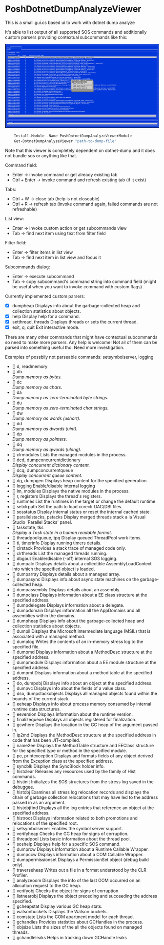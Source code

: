 # PoshDotnetDumpAnalyzeViewer
This is a small gui.cs based ui to work with dotnet dump analyze

It's able to list output of all supported SOS commands and additionally custom parsers providing contextual subcommands like this:


![img_1.png](img_1.png)

```powershell
    Install-Module -Name PoshDotnetDumpAnalyzeViewerModule
    Get-DotnetDumpAnalyzeViewer "path-to-dump-file"
```

Note that this viewer is completely dependent on dotnet-dump and it does not bundle sos or anything like that.

Command field:
- Enter -> invoke command or get already existing tab
- Ctrl + Enter -> invoke command and refresh existing tab (if it exist) 

Tabs:
- Ctrl + W -> close tab (help is not closeable)
- Ctrl + R -> refresh tab (invoke command again, failed commands are not refreshable)

List view:
- Enter -> invoke custom action or get subcommands view
- Tab -> find next item using text from filter field

Filter field:
- Enter -> filter items in list view 
- Tab -> find next item in list view and focus it

Subcommands dialog:
- Enter -> execute subcommand
- Tab -> copy subcommand's command string into command field (might be useful when you want to invoke command with custom flags)

Currently implemented custom parsers:

- [x] dumpheap <arguments>                       Displays info about the garbage-collected heap and collection statistics about objects.
- [x] help <command>                             Display help for a command.
- [x] setthread, threads <thread>                Displays threads or sets the current thread.
- [x] exit, q, quit                              Exit interactive mode.

There are many other commands that might have contextual subcommands so need to make more parsers. Any help is welcome!
Not all of them can be parsed into something useful tho. Need more investigation.

Examples of possbily not parseable commands:
setsymbolserver, logging

- [] d, readmemory
- [] db <address>                               Dump memory as bytes.
- [] dc <address>                               Dump memory as chars.
- [] da <address>                               Dump memory as zero-terminated byte strings.
- [] du <address>                               Dump memory as zero-terminated char strings.
- [] dw <address>                               Dump memory as words (ushort).
- [] dd <address>                               Dump memory as dwords (uint).
- [] dp <address>                               Dump memory as pointers.
- [] dq <address>                               Dump memory as qwords (ulong).
- [] clrmodules                                 Lists the managed modules in the process.
- [] dcd, dumpconcurrentdictionary <address>    Display concurrent dictionary content.
- [] dcq, dumpconcurrentqueue <address>         Display concurrent queue content.
- [] dg, dumpgen <generation>                   Displays heap content for the specified generation.
- [] logging                                    Enable/disable internal logging
- [] lm, modules                                Displays the native modules in the process.
- [] r, registers                               Displays the thread's registers.
- [] runtimes                                   List the runtimes in the target or change the default runtime.
- [] setclrpath <path>                          Set the path to load coreclr DAC/DBI files.
- [] sosstatus                                  Display internal status or reset the internal cached state.
- [] parallelstacks, pstacks                    Display merged threads stack a la Visual Studio 'Parallel Stacks' panel.
- [] taskstate, tks <address>                   Display a Task state in a human readable format.
- [] threadpoolqueue, tpq                       Display queued ThreadPool work items.
- [] ti, timerinfo                              Display running timers details.
- [] clrstack <arguments>                       Provides a stack trace of managed code only.
- [] clrthreads <arguments>                     List the managed threads running.
- [] dbgout <arguments>                         Enable/disable (-off) internal SOS logging.
- [] dumpalc <arguments>                        Displays details about a collectible AssemblyLoadContext into which the specified object is loaded.
- [] dumparray <arguments>                      Displays details about a managed array.
- [] dumpasync <arguments>                      Displays info about async state machines on the garbage-collected heap.
- [] dumpassembly <arguments>                   Displays details about an assembly.
- [] dumpclass <arguments>                      Displays information about a EE class structure at the specified address.
- [] dumpdelegate <arguments>                   Displays information about a delegate.
- [] dumpdomain <arguments>                     Displays information all the AppDomains and all assemblies within the domains.
- [] dumpheap <arguments>                       Displays info about the garbage-collected heap and collection statistics about objects.
- [] dumpil <arguments>                         Displays the Microsoft intermediate language (MSIL) that is associated with a managed method.
- [] dumplog <arguments>                        Writes the contents of an in-memory stress log to the specified file.
- [] dumpmd <arguments>                         Displays information about a MethodDesc structure at the specified address.
- [] dumpmodule <arguments>                     Displays information about a EE module structure at the specified address.
- [] dumpmt <arguments>                         Displays information about a method table at the specified address.
- [] do, dumpobj <arguments>                    Displays info about an object at the specified address.
- [] dumpvc <arguments>                         Displays info about the fields of a value class.
- [] dso, dumpstackobjects <arguments>          Displays all managed objects found within the bounds of the current stack.
- [] eeheap <arguments>                         Displays info about process memory consumed by internal runtime data structures.
- [] eeversion <arguments>                      Displays information about the runtime version.
- [] finalizequeue <arguments>                  Displays all objects registered for finalization.
- [] gcwhere <arguments>                        Displays the location in the GC heap of the argument passed in.
- [] ip2md <arguments>                          Displays the MethodDesc structure at the specified address in code that has been JIT-compiled.
- [] name2ee <arguments>                        Displays the MethodTable structure and EEClass structure for the specified type or method in the specified module.
- [] pe, printexception <arguments>             Displays and formats fields of any object derived from the Exception class at the specified address.
- [] syncblk <arguments>                        Displays the SyncBlock holder info.
- [] histclear <arguments>                      Releases any resources used by the family of Hist commands.
- [] histinit <arguments>                       Initializes the SOS structures from the stress log saved in the debuggee.
- [] histobj <arguments>                        Examines all stress log relocation records and displays the chain of garbage collection relocations that may have led to the address passed in as an argument.
- [] histobjfind <arguments>                    Displays all the log entries that reference an object at the specified address.
- [] histroot <arguments>                       Displays information related to both promotions and relocations of the specified root.
- [] setsymbolserver <arguments>                Enables the symbol server support.
- [] verifyheap <arguments>                     Checks the GC heap for signs of corruption.
- [] threadpool <arguments>                     Lists basic information about the thread pool.
- [] soshelp <arguments>                        Displays help for a specific SOS command.
- [] dumprcw <arguments>                        Displays information about a Runtime Callable Wrapper.
- [] dumpccw <arguments>                        Displays information about a COM Callable Wrapper.
- [] dumppermissionset <arguments>              Displays a PermissionSet object (debug build only).
- [] traverseheap <arguments>                   Writes out a file in a format understood by the CLR Profiler.
- [] analyzeoom <arguments>                     Displays the info of the last OOM occurred on an allocation request to the GC heap.
- [] verifyobj <arguments>                      Checks the object for signs of corruption.
- [] listnearobj <arguments>                    Displays the object preceding and succeeding the address specified.
- [] gcheapstat <arguments>                     Display various GC heap stats.
- [] watsonbuckets <arguments>                  Displays the Watson buckets.
- [] comstate <arguments>                       Lists the COM apartment model for each thread.
- [] gchandles <arguments>                      Provides statistics about GCHandles in the process.
- [] objsize <arguments>                        Lists the sizes of the all the objects found on managed threads.
- [] gchandleleaks <arguments>                  Helps in tracking down GCHandle leaks